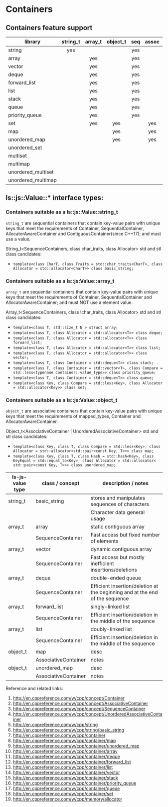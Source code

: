 
# Containers

## Containers feature support

| library      | string_t | array_t | object_t | seq | assoc | char | comp | multi |
| ------------ | :------: | :-----: | :------: | :-: | :---: | :--: | :--: | :---: |
| string       | yes      |         |          | yes |       | yes  | yes  |       |
| array        |          | yes     |          | yes |       |      | yes  |       |
| vector       |          | yes     |          | yes |       |      | yes  |       |
| deque        |          | yes     |          | yes |       |      | yes  |       |
| forward_list |          | yes     |          | yes |       |      | yes  |       |
| list         |          | yes     |          | yes |       |      | yes  |       |
| stack        |          | yes     |          | yes |       |      |      |       |
| queue        |          | yes     |          | yes |       |      |      |       |
| priority_queue|         | yes     |          | yes |       |      |      |       |
| set          |          | yes     | yes      |     | yes   |      | yes  |       |
| map          |          |         | yes      |     | yes   |      | yes  |       |
| unordered_map|          |         | yes      |     | yes   |      | yes  |       |
| unordered_set|          |         |          |     |       |      |      |       |
| multiset     |          |         |          |     |       |      |      | yes   |
| multimap     |          |         |          |     |       |      |      | yes   |
| unordered_multiset|     |         |          |     |       |      |      | yes   |
| unordered_multimap|     |         |          |     |       |      |      | yes   |



## ls::js::Value::* interface types:

### Containers suitable as a ls::js::Value::string_t

`string_t` are sequential containers that contain key-value pairs with unique keys that meet the requirements of  Container, SequentialContainer, AllocatorAwareContainer and ContiguousContainer(since C++17); and must use a <charT> value.

String_t&lt;SequenceContainers, class char_traits, class Allocator&gt; std and stl class candidates:

+ `template<class CharT, class Traits = std::char_traits<CharT>, class Allocator = std::allocator<CharT>> class basic_string;`

### Containers suitable as a ls::js:Value::array_t

`array_t` are sequential containers that contain key-value pairs with unique keys that meet the requirements of Container, SequentialContainer and AllocatorAwareContainer; and must NOT use a <charT> element value.

Array_t&lt;SequenceContainers, class !char_traits, class Allocator&gt; std and stl class candidates:

+ `template<class T, std::size_t N > struct array;`
+ `template<class T, class Allocator = std::allocator<T>> class deque;`
+ `template<class T, class Allocator = std::allocator<T>> class forward_list;`
+ `template<class T, class Allocator = std::allocator<T>> class list;`
+ `template<class T, class Allocator = std::allocator<T>> class vector;`
+ `template<class T, class Container = std::deque<T>> class stack;`
+ `template<class T, class Container = std::vector<T>, class Compare = std::less<typename Container::value_type>> class priority_queue;`
+ `template<class T, class Container = std::deque<T>> class queue;`
+ `template<class Key, class Compare = std::less<Key>, class Allocator = std::allocator<Key>> class set;`

### Containers suitable as a ls::js:Value::object_t

`object_t` are associative containers that contain key-value pairs with unique keys that meet the requirements of mapped_types, Container and AllocatorAwareContainer.

Object_t&lt;AssociativeContainer | UnorderedAssociativeContainer&gt; std and stl class candidates:

+ `template<class Key, class T, class Compare = std::less<Key>, class Allocator = std::allocator<std::pair<const Key, T>>> class map;`
+ `template<class Key, class T, class Hash = std::hash<Key>, class KeyEqual = std::equal_to<Key>, class Allocator = std::allocator< std::pair<const Key, T>>> class unordered_map;`


| ls-js-value type | class / concept    | description / notes            |
| ---------------- | ------------ | --------------- |
| string_t | basic_string | stores and manipulates sequences of characters |
|              |  | Character data general usage |
| array_t | array | static contiguous array |
|              | SequenceContainer | Fast access but fixed number of elements |
| array_t | vector | dynamic contiguous array |
|              | SequenceContainer | Fast access but mostly inefficient insertions/deletions |
| array_t | deque | double-ended queue |
|              | SequenceContainer | Efficient insertion/deletion at the beginning and at the end of the sequence |
| array_t | forward_list | singly-linked list |
|              | SequenceContainer | Efficient insertion/deletion in the middle of the sequence |
| array_t | list | doubly-linked list |
|              | SequenceContainer |  Efficient insertion/deletion in the middle of the sequence |
| object_t | map | desc |
|              | AssociativeContainer  | notes |
| object_t | unordered_map | desc |
|              | AssociativeContainer  | notes |



Reference and related links:

1. http://en.cppreference.com/w/cpp/concept/Container
2. http://en.cppreference.com/w/cpp/concept/AssociativeContainer
3. http://en.cppreference.com/w/cpp/concept/SequenceContainer
4. http://en.cppreference.com/w/cpp/concept/UnorderedAssociativeContainer
5. http://en.cppreference.com/w/cpp/string
6. http://en.cppreference.com/w/cpp/string/basic_string
7. http://en.cppreference.com/w/cpp/container
8. http://en.cppreference.com/w/cpp/container/map
9. http://en.cppreference.com/w/cpp/container/unordered_map
10. http://en.cppreference.com/w/cpp/container/array
11. http://en.cppreference.com/w/cpp/container/deque
12. http://en.cppreference.com/w/cpp/container/forward_list
13. http://en.cppreference.com/w/cpp/container/list
14. http://en.cppreference.com/w/cpp/container/vector
15. http://en.cppreference.com/w/cpp/container/stack
16. http://en.cppreference.com/w/cpp/container/priority_queue
17. http://en.cppreference.com/w/cpp/container/queue
18. http://en.cppreference.com/w/cpp/container/set
19. http://en.cppreference.com/w/cpp/memory/allocator


